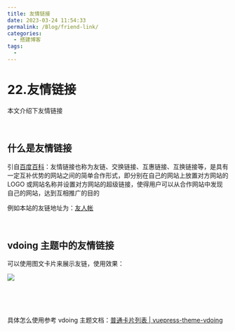 ```yaml
---
title: 友情链接
date: 2023-03-24 11:54:33
permalink: /Blog/friend-link/
categories:
  - 搭建博客
tags:
  - 
---
```

# 22.友情链接

本文介绍下友情链接

‍<!-- more -->

## 什么是友情链接

引自[百度百科](https://baike.baidu.com/item/%E4%BA%A4%E6%8D%A2%E9%93%BE%E6%8E%A5/)：友情链接也称为友链、交换链接、互惠链接、互换链接等，是具有一定互补优势的网站之间的简单合作形式，即分别在自己的网站上放置对方网站的 LOGO 或网站名称并设置对方网站的超级链接，使得用户可以从合作网站中发现自己的网站，达到互相推广的目的

例如本站的友链地址为：[友人帐](https://www.peterjxl.com/About/friend-link/)

‍

## vdoing 主题中的友情链接

可以使用图文卡片来展示友链，使用效果：

​![](https://image.peterjxl.com/blog/image-20240601111456-cbd1b4j.png)​

‍

‍

具体怎么使用参考 vdoing 主题文档：[普通卡片列表 | vuepress-theme-vdoing](https://doc.xugaoyi.com/pages/d0d7eb/#%E6%99%AE%E9%80%9A%E5%8D%A1%E7%89%87%E5%88%97%E8%A1%A8)

‍
